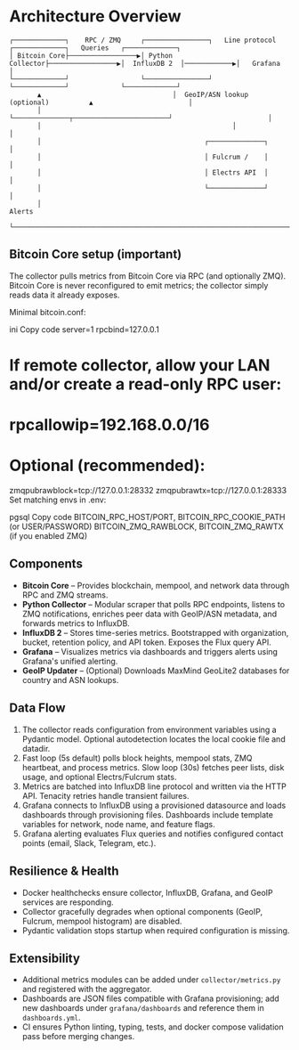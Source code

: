# Architecture Overview

```
┌─────────────┐    RPC / ZMQ     ┌────────────────┐   Line protocol   ┌─────────────┐   Queries   ┌─────────────┐
│ Bitcoin Core├─────────────────▶│ Python Collector├─────────────────▶│  InfluxDB 2  │────────────▶│   Grafana    │
└─────────────┘                  └────────────────┘                   └─────────────┘             └─────────────┘
       ▲                                 │  GeoIP/ASN lookup (optional)          ▲                        │
       │                                 └──────────────┬────────────────────────┘                        │
       │                                                │                                                 │
       │                                         ┌──────────────┐                                          │
       │                                         │ Fulcrum /    │                                          │
       │                                         │ Electrs API  │                                          │
       │                                         └──────────────┘                                          │
       │                                                                                                Alerts
       └───────────────────────────────────────────────────────────────────────────────────────────────────┘
```

## Bitcoin Core setup (important)
The collector pulls metrics from Bitcoin Core via RPC (and optionally ZMQ).
Bitcoin Core is never reconfigured to emit metrics; the collector simply reads data it already exposes.

Minimal bitcoin.conf:

ini
Copy code
server=1
rpcbind=127.0.0.1
# If remote collector, allow your LAN and/or create a read-only RPC user:
# rpcallowip=192.168.0.0/16

# Optional (recommended):
zmqpubrawblock=tcp://127.0.0.1:28332
zmqpubrawtx=tcp://127.0.0.1:28333
Set matching envs in .env:

pgsql
Copy code
BITCOIN_RPC_HOST/PORT, BITCOIN_RPC_COOKIE_PATH (or USER/PASSWORD)
BITCOIN_ZMQ_RAWBLOCK, BITCOIN_ZMQ_RAWTX  (if you enabled ZMQ)

## Components

- **Bitcoin Core** – Provides blockchain, mempool, and network data through RPC and ZMQ streams.
- **Python Collector** – Modular scraper that polls RPC endpoints, listens to ZMQ notifications, enriches peer data with GeoIP/ASN metadata, and forwards metrics to InfluxDB.
- **InfluxDB 2** – Stores time-series metrics. Bootstrapped with organization, bucket, retention policy, and API token. Exposes the Flux query API.
- **Grafana** – Visualizes metrics via dashboards and triggers alerts using Grafana's unified alerting.
- **GeoIP Updater** – (Optional) Downloads MaxMind GeoLite2 databases for country and ASN lookups.

## Data Flow

1. The collector reads configuration from environment variables using a Pydantic model. Optional autodetection locates the local cookie file and datadir.
2. Fast loop (5s default) polls block heights, mempool stats, ZMQ heartbeat, and process metrics. Slow loop (30s) fetches peer lists, disk usage, and optional Electrs/Fulcrum stats.
3. Metrics are batched into InfluxDB line protocol and written via the HTTP API. Tenacity retries handle transient failures.
4. Grafana connects to InfluxDB using a provisioned datasource and loads dashboards through provisioning files. Dashboards include template variables for network, node name, and feature flags.
5. Grafana alerting evaluates Flux queries and notifies configured contact points (email, Slack, Telegram, etc.).

## Resilience & Health

- Docker healthchecks ensure collector, InfluxDB, Grafana, and GeoIP services are responding.
- Collector gracefully degrades when optional components (GeoIP, Fulcrum, mempool histogram) are disabled.
- Pydantic validation stops startup when required configuration is missing.

## Extensibility

- Additional metrics modules can be added under `collector/metrics.py` and registered with the aggregator.
- Dashboards are JSON files compatible with Grafana provisioning; add new dashboards under `grafana/dashboards` and reference them in `dashboards.yml`.
- CI ensures Python linting, typing, tests, and docker compose validation pass before merging changes.
